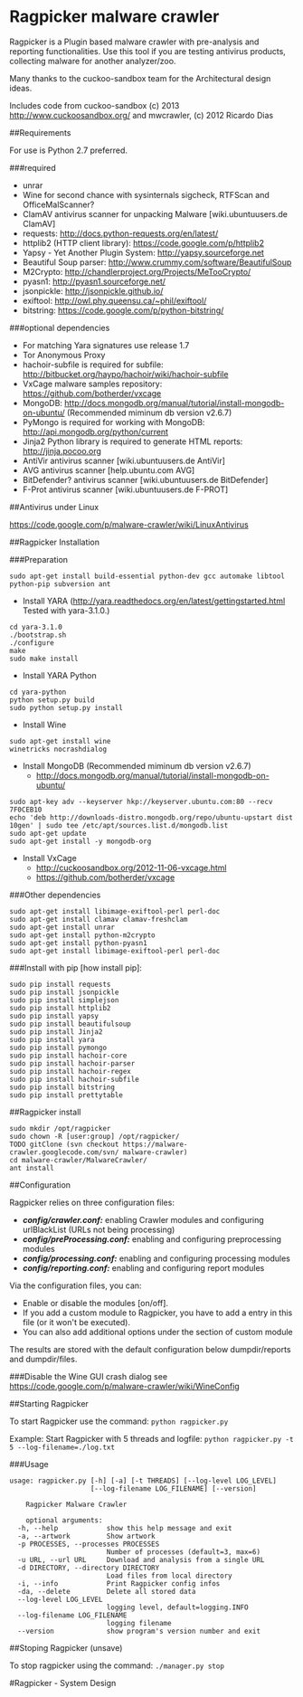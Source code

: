 # Ragpicker malware crawler
Ragpicker is a Plugin based malware crawler with pre-analysis and reporting functionalities. Use this tool if you are testing antivirus products, collecting malware for another analyzer/zoo.

Many thanks to the cuckoo-sandbox team for the Architectural design ideas.

Includes code from cuckoo-sandbox (c) 2013 http://www.cuckoosandbox.org/ and mwcrawler, (c) 2012 Ricardo Dias 

##Requirements

For use is Python 2.7 preferred.

###required

- unrar
- Wine for second chance with sysinternals sigcheck, RTFScan and OfficeMalScanner?
- ClamAV antivirus scanner for unpacking Malware [wiki.ubuntuusers.de ClamAV]
- requests: http://docs.python-requests.org/en/latest/
- httplib2 (HTTP client library): https://code.google.com/p/httplib2
- Yapsy - Yet Another Plugin System: http://yapsy.sourceforge.net
- Beautiful Soup parser: http://www.crummy.com/software/BeautifulSoup
- M2Crypto: http://chandlerproject.org/Projects/MeTooCrypto/
- pyasn1: http://pyasn1.sourceforge.net/
- jsonpickle: http://jsonpickle.github.io/
- exiftool: http://owl.phy.queensu.ca/~phil/exiftool/
- bitstring: https://code.google.com/p/python-bitstring/ 

###optional dependencies

- For matching Yara signatures use release 1.7
- Tor Anonymous Proxy
- hachoir-subfile is required for subfile: http://bitbucket.org/haypo/hachoir/wiki/hachoir-subfile
- VxCage malware samples repository: https://github.com/botherder/vxcage
- MongoDB: http://docs.mongodb.org/manual/tutorial/install-mongodb-on-ubuntu/ (Recommended miminum db version v2.6.7)
- PyMongo is required for working with MongoDB: http://api.mongodb.org/python/current
- Jinja2 Python library is required to generate HTML reports: http://jinja.pocoo.org
- AntiVir antivirus scanner [wiki.ubuntuusers.de AntiVir]
- AVG antivirus scanner [help.ubuntu.com AVG]
- BitDefender? antivirus scanner [wiki.ubuntuusers.de BitDefender]
- F-Prot antivirus scanner [wiki.ubuntuusers.de F-PROT] 

##Antivirus under Linux

https://code.google.com/p/malware-crawler/wiki/LinuxAntivirus

##Ragpicker Installation

###Preparation

``` 
sudo apt-get install build-essential python-dev gcc automake libtool python-pip subversion ant
```

- Install YARA (http://yara.readthedocs.org/en/latest/gettingstarted.html Tested with yara-3.1.0.)
```
cd yara-3.1.0
./bootstrap.sh
./configure
make
sudo make install
```

- Install YARA Python
```
cd yara-python
python setup.py build
sudo python setup.py install
```
 
- Install Wine
```
sudo apt-get install wine
winetricks nocrashdialog
```
 
- Install MongoDB (Recommended miminum db version v2.6.7)
    - http://docs.mongodb.org/manual/tutorial/install-mongodb-on-ubuntu/

```
sudo apt-key adv --keyserver hkp://keyserver.ubuntu.com:80 --recv 7F0CEB10
echo 'deb http://downloads-distro.mongodb.org/repo/ubuntu-upstart dist 10gen' | sudo tee /etc/apt/sources.list.d/mongodb.list
sudo apt-get update
sudo apt-get install -y mongodb-org
```

- Install VxCage
    - http://cuckoosandbox.org/2012-11-06-vxcage.html
    - https://github.com/botherder/vxcage

###Other dependencies
```
sudo apt-get install libimage-exiftool-perl perl-doc 
sudo apt-get install clamav clamav-freshclam
sudo apt-get install unrar
sudo apt-get install python-m2crypto
sudo apt-get install python-pyasn1
sudo apt-get install libimage-exiftool-perl perl-doc
```
 
###Install with pip [how install pip]:
```
sudo pip install requests
sudo pip install jsonpickle
sudo pip install simplejson
sudo pip install httplib2
sudo pip install yapsy
sudo pip install beautifulsoup
sudo pip install Jinja2
sudo pip install yara
sudo pip install pymongo
sudo pip install hachoir-core
sudo pip install hachoir-parser
sudo pip install hachoir-regex
sudo pip install hachoir-subfile
sudo pip install bitstring
sudo pip install prettytable
```
 
##Ragpicker install
```
sudo mkdir /opt/ragpicker
sudo chown -R [user:group] /opt/ragpicker/
TODO gitClone (svn checkout https://malware-crawler.googlecode.com/svn/ malware-crawler)
cd malware-crawler/MalwareCrawler/
ant install
```
 
##Configuration

Ragpicker relies on three configuration files:
- ***config/crawler.conf:*** enabling Crawler modules and configuring urlBlackList (URLs not being processing)
- ***config/preProcessing.conf:*** enabling and configuring preprocessing modules
- ***config/processing.conf:*** enabling and configuring processing modules
- ***config/reporting.conf:*** enabling and configuring report modules

Via the configuration files, you can:
- Enable or disable the modules [on/off].
- If you add a custom module to Ragpicker, you have to add a entry in this file (or it won't be executed).
- You can also add additional options under the section of custom module 

The results are stored with the default configuration below dumpdir/reports and dumpdir/files.

###Disable the Wine GUI crash dialog
see https://code.google.com/p/malware-crawler/wiki/WineConfig

##Starting Ragpicker

To start Ragpicker use the command:
`python ragpicker.py`

Example: Start Ragpicker with 5 threads and logfile:
`python ragpicker.py -t 5 --log-filename=./log.txt`

###Usage
```
usage: ragpicker.py [-h] [-a] [-t THREADS] [--log-level LOG_LEVEL]
                    [--log-filename LOG_FILENAME] [--version]

    Ragpicker Malware Crawler

    optional arguments:
  -h, --help            show this help message and exit
  -a, --artwork         Show artwork
  -p PROCESSES, --processes PROCESSES
                        Number of processes (default=3, max=6)
  -u URL, --url URL     Download and analysis from a single URL
  -d DIRECTORY, --directory DIRECTORY
                        Load files from local directory
  -i, --info            Print Ragpicker config infos
  -da, --delete         Delete all stored data
  --log-level LOG_LEVEL
                        logging level, default=logging.INFO
  --log-filename LOG_FILENAME
                        logging filename
  --version             show program's version number and exit
```

##Stoping Ragpicker (unsave)

To stop ragpicker using the command:
`./manager.py stop`

#Ragpicker - System Design
